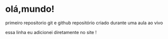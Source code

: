 # olá,mundo!
primeiro repositorio git e github
repositório criado durante uma aula ao vivo 

essa linha eu adicionei diretamente no site !
